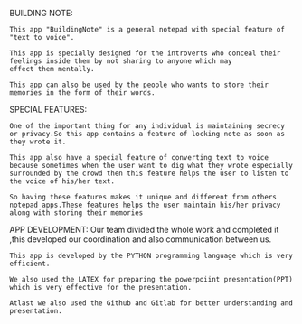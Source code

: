 BUILDING NOTE:

    This app "BuildingNote" is a general notepad with special feature of "text to voice".
    
    This app is specially designed for the introverts who conceal their feelings inside them by not sharing to anyone which may
    effect them mentally. 

    This app can also be used by the people who wants to store their memories in the form of their words.
SPECIAL FEATURES:
  
    One of the important thing for any individual is maintaining secrecy or privacy.So this app contains a feature of locking note as soon as they wrote it.

    This app also have a special feature of converting text to voice because sometimes when the user want to dig what they wrote especially surrounded by the crowd then this feature helps the user to listen to the voice of his/her text.

    So having these features makes it unique and different from others notepad apps.These features helps the user maintain his/her privacy along with storing their memories
APP DEVELOPMENT:
    Our team divided the whole work and completed it ,this developed our coordination and also communication between us.

    This app is developed by the PYTHON programming language which is very efficient.

    We also used the LATEX for preparing the powerpoiint presentation(PPT) which is very effective for the presentation.

    Atlast we also used the Github and Gitlab for better understanding and presentation.
